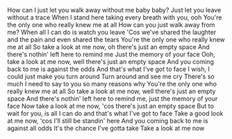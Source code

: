 How can I just let you walk away without me baby baby?
Just let you leave without a trace
When I stand here taking every breath with you, ooh
You're the only one who really knew me at all
How can you just walk away from me?
When all I can do is watch you leave
'Cos we've shared the laughter and the pain and even shared the tears
You're the only one who really knew me at all
So take a look at me now, oh there's just an empty space
And there's nothin' left here to remind me
Just the memory of your face
Ooh, take a look at me now, well there's just an empty space
And you coming back to me is against the odds
And that's what I've got to face
I wish, I could just make you turn around
Turn around and see me cry
There's so much I need to say to you so many reasons why
You're the only one who really knew me at all
So take a look at me now, well there's just an empty space
And there's nothin' left here to remind me, just the memory of your face
Now take a look at me now, 'cos there's just an empty space
But to wait for you, is all I can do and that's what I've got to face
Take a good look at me now, 'cos I'll still be standin' here
And you coming back to me is against all odds
It's the chance I've gotta take
Take a look at me now
